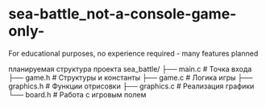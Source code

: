# sea-battle_not-a-console-game-only-
For educational purposes, no experience required - many features planned

планируемая структура проекта
sea_battle/
├── main.c              # Точка входа 
├── game.h              # Структуры и константы
├── game.c              # Логика игры
├── graphics.h          # Функции отрисовки
├── graphics.c          # Реализация графики
└── board.h             # Работа с игровым полем